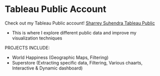 # Tableau Public Account

Check out my Tableau Public account!
[Sharrey Suhendra Tableau Public](public.tableau.com/app/profile/sharrey.suhendra)


- This is where I explore different public data and improve my visualization techniques

PROJECTS INCLUDE:
- World Happiness (Geographic Maps, Filtering)
- Superstore (Extracting specific data, Filtering, Various chaarts, Interactive & Dynamic dashboard)
